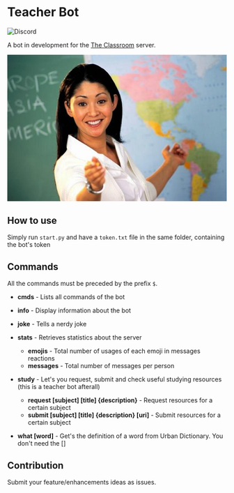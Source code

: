 # Teacher Bot

![Discord](https://img.shields.io/discord/715142745672515606)

A bot in development for the [The Classroom](https://discord.gg/GF24DT) server.

![teacher](teacher.jpg)

## How to use

Simply run `start.py` and have a `token.txt` file in the same folder, containing the bot's token

## Commands

All the commands must be preceded by the prefix `$`.

- **cmds** - Lists all commands of the bot
- **info** - Display information about the bot
- **joke** - Tells a nerdy joke
- **stats** - Retrieves statistics about the server
    - **emojis** - Total number of usages of each emoji in messages reactions
    - **messages** - Total number of messages per person
- **study** - Let's you request, submit and check useful studying resources (this is a teacher bot afterall)
    - **request [subject] [title] {description}** - Request resources for a certain subject
    - **submit [subject] [title] {description} [uri]** - Submit resources for a certain subject

- **what [word]** - Get's the definition of a word from Urban Dictionary. You don't need the []


## Contribution

Submit your feature/enhancements ideas as issues.
